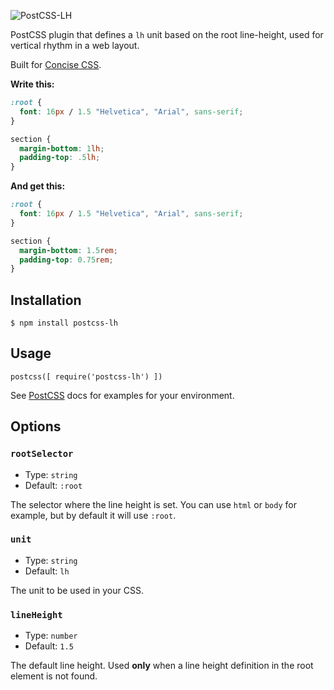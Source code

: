 ![PostCSS-LH](http://i.imgur.com/a30mYsF.png)

PostCSS plugin that defines a `lh` unit based on the root line-height, used for vertical rhythm in a web layout.

Built for [Concise CSS](http://concisecss.com).

**Write this:**

```css
:root {
  font: 16px / 1.5 "Helvetica", "Arial", sans-serif;
}

section {
  margin-bottom: 1lh;
  padding-top: .5lh;
}
```

**And get this:**

```css
:root {
  font: 16px / 1.5 "Helvetica", "Arial", sans-serif;
}

section {
  margin-bottom: 1.5rem;
  padding-top: 0.75rem;
}
```

## Installation

`$ npm install postcss-lh`

## Usage

```JS
postcss([ require('postcss-lh') ])
```

See [PostCSS](https://github.com/postcss/postcss) docs for examples for your environment.

## Options

### `rootSelector`

- Type: `string`
- Default: `:root`

The selector where the line height is set. You can use `html` or `body` for example, but by default
it will use `:root`.

### `unit`

- Type: `string`
- Default: `lh`

The unit to be used in your CSS.

### `lineHeight`

- Type: `number`
- Default: `1.5`

The default line height. Used **only** when a line height definition in the root element is not found.
